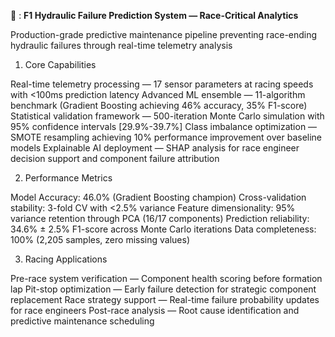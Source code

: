 🏁 : **F1 Hydraulic Failure Prediction System — Race-Critical Analytics**


Production-grade predictive maintenance pipeline preventing race-ending hydraulic failures through real-time telemetry analysis




1. Core Capabilities

Real-time telemetry processing — 17 sensor parameters at racing speeds with <100ms prediction latency
Advanced ML ensemble — 11-algorithm benchmark (Gradient Boosting achieving 46% accuracy, 35% F1-score)
Statistical validation framework — 500-iteration Monte Carlo simulation with 95% confidence intervals [29.9%-39.7%]
Class imbalance optimization — SMOTE resampling achieving 10% performance improvement over baseline models
Explainable AI deployment — SHAP analysis for race engineer decision support and component failure attribution

2. Performance Metrics

Model Accuracy: 46.0% (Gradient Boosting champion)
Cross-validation stability: 3-fold CV with <2.5% variance
Feature dimensionality: 95% variance retention through PCA (16/17 components)
Prediction reliability: 34.6% ± 2.5% F1-score across Monte Carlo iterations
Data completeness: 100% (2,205 samples, zero missing values)

3. Racing Applications

Pre-race system verification — Component health scoring before formation lap
Pit-stop optimization — Early failure detection for strategic component replacement
Race strategy support — Real-time failure probability updates for race engineers
Post-race analysis — Root cause identification and predictive maintenance scheduling
